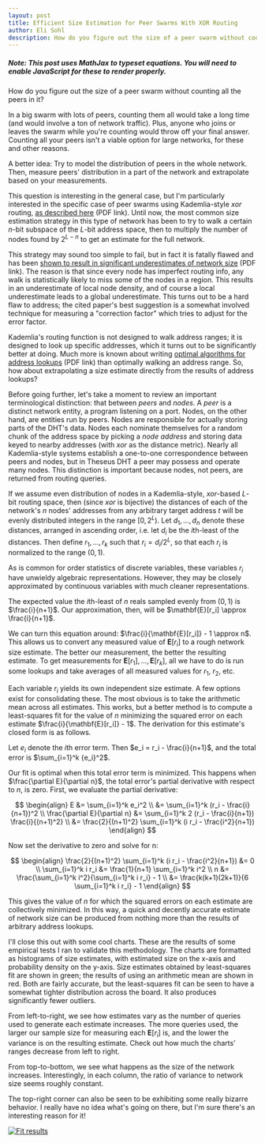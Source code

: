 ```yaml
---
layout: post
title: Efficient Size Estimation for Peer Swarms With XOR Routing
author: Eli Sohl
description: How do you figure out the size of a peer swarm without counting all the peers in it?
---
```



<h5 id="noscript_notice">Note: This post uses MathJax to typeset equations. You will need to enable JavaScript for these to render properly.</h5>
<script src="/sohliloquies/assets/js/noscriptnoticer.js"></script>

How do you figure out the size of a peer swarm without counting all the peers in it?

In a big swarm with lots of peers, counting them all would take a long time (and would involve a ton of network traffic). Plus, anyone who joins or leaves the swarm while you're counting would throw off your final answer. Counting all your peers isn't a viable option for large networks, for these and other reasons.

A better idea: Try to model the distribution of peers in the whole network. Then, measure peers' distribution in a part of the network and extrapolate based on your measurements.

This question is interesting in the general case, but I'm particularly interested in the specific case of peer swarms using Kademlia-style $xor$ routing, [as described here](http://www.scs.stanford.edu/~dm/home/papers/kpos.pdf) (PDF link). Until now, the most common size estimation strategy in this type of network has been to try to walk a certain $n$-bit subspace of the $L$-bit address space, then to multiply the number of nodes found by $2^{L-n}$ to get an estimate for the full network.

This strategy may sound too simple to fail, but in fact it is fatally flawed and has been [shown to result in significant underestimates of network size](https://www.cs.helsinki.fi/u/lxwang/publications/P2P2013_13.pdf) (PDF link). The reason is that since every node has imperfect routing info, any walk is statistically likely to miss some of the nodes in a region. This results in an underestimate of local node density, and of course a local underestimate leads to a global underestimate. This turns out to be a hard flaw to address; the cited paper's best suggestion is a somewhat involved technique for measuring a "correction factor" which tries to adjust for the error factor.

Kademlia's routing function is not designed to walk address ranges; it is designed to look up specific addresses, which it turns out to be significantly better at doing. Much more is known about writing [optimal algorithms for address lookups](https://gnunet.org/sites/default/files/SKademlia2007.pdf) (PDF link) than optimally walking an address range. So, how about extrapolating a size estimate directly from the results of address lookups?

Before going further, let's take a moment to review an important terminological distinction: that between _peers_ and _nodes_. A _peer_ is a distinct network entity, a program listening on a port. Nodes, on the other hand, are entities run by peers. Nodes are responsible for actually storing parts of the DHT's data. Nodes each nominate themselves for a random chunk of the address space by picking a _node address_ and storing data keyed to nearby addresses (with $xor$ as the distance metric). Nearly all Kademlia-style systems establish a one-to-one correspondence between peers and nodes, but in Theseus DHT a peer may possess and operate many nodes. This distinction is important because nodes, not peers, are returned from routing queries.

If we assume even distribution of nodes in a Kademlia-style, $xor$-based $L$-bit routing space, then (since $xor$ is bijective) the distances of each of the network's $n$ nodes' addresses from any arbitrary target address $t$ will be evenly distributed integers in the range $[0, 2^L)$. Let $d_1, \ldots, d_n$ denote these distances, arranged in ascending order, i.e. let $d_i$ be the $i$th-least of the distances. Then define $r_1, \ldots, r_k$ such that $r_i = d_i / 2^L$, so that each $r_i$ is normalized to the range $(0, 1)$.

As is common for order statistics of discrete variables, these variables $r_i$ have unwieldy algebraic representations. However, they may be closely approximated by continuous variables with much cleaner representations.

The expected value the $i$th-least of $n$ reals sampled evenly from $(0, 1)$ is $\frac{i}{n+1}$. Our approximation, then, will be $\mathbf{E}[r_i] \approx \frac{i}{n+1}$.

We can turn this equation around: $\frac{i}{\mathbf{E}[r_i]} - 1 \approx n$. This allows us to convert any measured value of $\mathbf{E}[r_i]$ to a rough network size estimate. The better our measurement, the better the resulting estimate. To get measurements for $\mathbf{E}[r_1], \ldots, \mathbf{E}[r_k]$, all we have to do is run some lookups and take averages of all measured values for $r_1$, $r_2$, etc.

Each variable $r_i$ yields its own independent size estimate. A few options exist for consolidating these. The most obvious is to take the arithmetic mean across all estimates. This works, but a better method is to compute a least-squares fit for the value of $n$ minimizing the squared error on each estimate $\frac{i}{\mathbf{E}[r_i]} - 1$. The derivation for this estimate's closed form is as follows.

Let $e_i$ denote the $i$th error term. Then $e_i = r_i - \frac{i}{n+1}$, and the total error is $\sum_{i=1}^k {e_i}^2$.

Our fit is optimal when this total error term is minimized. This happens when $\frac{\partial E}{\partial n}$, the total error's partial derivative with respect to $n$, is zero. First, we evaluate the partial derivative:

$$
\begin{align}
E &= \sum_{i=1}^k e_i^2 \\
&= \sum_{i=1}^k (r_i - \frac{i}{n+1})^2 \\
\frac{\partial E}{\partial n} &= \sum_{i=1}^k 2 (r_i - \frac{i}{n+1}) \frac{i}{(n+1)^2} \\
&= \frac{2}{(n+1)^2} \sum_{i=1}^k (i r_i - \frac{i^2}{n+1})
\end{align}
$$

Now set the derivative to zero and solve for n:

$$
\begin{align}
\frac{2}{(n+1)^2} \sum_{i=1}^k (i r_i - \frac{i^2}{n+1}) &= 0 \\
\sum_{i=1}^k i r_i &= \frac{1}{n+1} \sum_{i=1}^k i^2 \\
n &= \frac{\sum_{i=1}^k i^2}{\sum_{i=1}^k i r_i} - 1 \\
&= \frac{k(k+1)(2k+1)}{6 \sum_{i=1}^k i r_i} - 1
\end{align}
$$

This gives the value of $n$ for which the squared errors on each estimate are collectively minimized. In this way, a quick and decently accurate estimate of network size can be produced from nothing more than the results of arbitrary address lookups.

I'll close this out with some cool charts. These are the results of some empirical tests I ran to validate this methodology. The charts are formatted as histograms of size estimates, with estimated size on the x-axis and probability density on the y-axis. Size estimates obtained by least-squares fit are shown in green; the results of using an arithmetic mean are shown in red. Both are fairly accurate, but the least-squares fit can be seen to have a somewhat tighter distribution across the board. It also produces significantly fewer outliers.

From left-to-right, we see how estimates vary as the number of queries used to generate each estimate increases. The more queries used, the larger our sample size for measuring each $\mathbf{E}[r_i]$ is, and the lower the variance is on the resulting estimate. Check out how much the charts' ranges decrease from left to right.

From top-to-bottom, we see what happens as the size of the network increases. Interestingly, in each column, the ratio of variance to network size seems roughly constant.

The top-right corner can also be seen to be exhibiting some really bizarre behavior. I really have no idea what's going on there, but I'm sure there's an interesting reason for it!

[![Fit results](/sohliloquies/img/dht-size-estimation-charts.png)](/sohliloquies/img/dht-size-estimation-charts.png)
